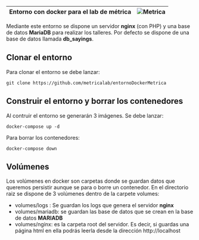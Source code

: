 |Entorno con docker para el lab de métrica | ![Metrica](https://github.com/metricalab/refranes/blob/master/src/main/resources/static/metricaLogo.jpg) |
|-------|--------|

Mediante este entorno se dispone un servidor **nginx** (con PHP) y una base de datos **MariaDB** para realizar los talleres. Por defecto se dispone de una base de datos llamada **db_sayings**.

## Clonar el entorno

Para clonar el entorno se debe lanzar: 

```
git clone https://github.com/metricalab/entornoDockerMetrica
```

## Construir el entorno y borrar los contenedores

Al contruir el entorno se generarán 3 imágenes. Se debe lanzar:

```
docker-compose up -d
```

Para borrar los contenedores:

```
docker-compose down
```

## Volúmenes

Los volúmenes en docker son carpetas donde se guardan datos que queremos persistir aunque se para o borre un contenedor. En el directorio raiz se dispone de 3 volúmenes dentro de la carpete volumes:

- volumes/logs :  Se guardan los logs que genera el servidor **nginx**
- volumes/mariadb:  se guardan las base de datos que se crean en la base de datos **MARIADB**  
- volumes/nginx: es la carpeta root del servidor. Es decir, si guardas una página html en ella podrás leerla desde la dirección http://localhost
